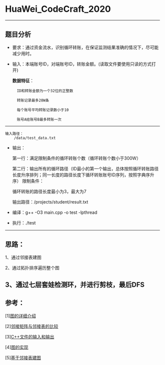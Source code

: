 # HuaWei_CodeCraft_2020
---
## 题目分析
- 要求：通过资金流水，识别循环转账，在保证监测结果准确的情况下，尽可能减少用时。
- 输入：本端账号ID，对端账号ID，转账金额。(读取文件要使用只读的方式打开)
	
  **数据特征**：
    
        ID和转账金额为一个32位的正整数
    
		转账记录最多28W条
    
		每个账号平均转账记录数小于10
    
		账号A给账号B最多转账一次
 ---
	输入路径：
		/data/test_data.txt
- 输出：
	
  
  第一行：满足限制条件的循环转账个数（循环转账个数小于300W）
	
  第二行：输出所有的循环路径（ID最小的第一个输出，总体按照循环转账路径长度升序排列；同一长度的路径长度下循环转账账号ID序列，按照字典序升序）
限制条件：
	
  循环转账的路径长度最小为3，最大为7
	
  输出路径：/projects/student/result.txt
  
- 编译：g++ -O3 main.cpp -o test -lpthread
- 执行：./test
---
## 思路：
1、通过邻接表建图

2、通过拓扑排序遍历整个图

3、通过七层套娃检测环，并进行剪枝，最后DFS
---
## 参考：
[1][图的详细介绍]( https://segmentfault.com/a/1190000010794621)

[2][邻接矩阵与邻接表的比较]( https://blog.csdn.net/qq_29134495/article/details/51376580)

[3][C++文件的输入和输出]( https://blog.csdn.net/kingstar158/article/details/6859379)

[4][图的实现](https://blog.csdn.net/mind_v/article/details/75941252)

[5][基于邻接表建图](https://blog.csdn.net/u012717411/article/details/46386503)
